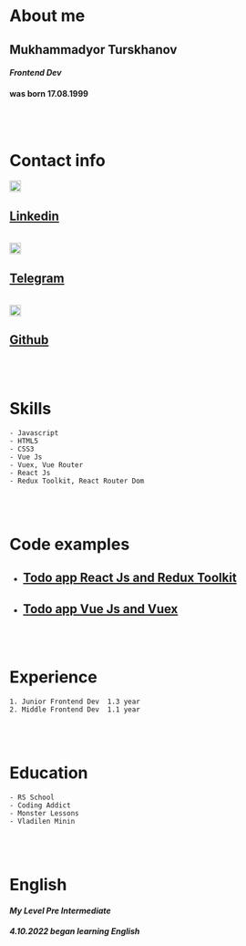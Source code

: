 # About me

## Mukhammadyor Turskhanov

#### _Frontend Dev_

#### was born 17.08.1999

<br>
<br>

# Contact info

<img src="https://cdn-icons-png.flaticon.com/512/174/174857.png" width="20"/>

## [Linkedin](https://www.linkedin.com/in/mukhammadyorkhon-turskhanov-6a3633233/)

<br>

<img src="https://upload.wikimedia.org/wikipedia/commons/thumb/8/82/Telegram_logo.svg/2048px-Telegram_logo.svg.png" width="20"/>

## [Telegram](https://t.me/Mukhammadyor17)

<br>

<img src="https://github.githubassets.com/images/modules/logos_page/GitHub-Mark.png" width="20"/>

## [Github](https://github.com/Dior1726/)

<br>
<br>

# Skills

```
- Javascript
- HTML5
- CSS3
- Vue Js
- Vuex, Vue Router
- React Js
- Redux Toolkit, React Router Dom
```

<br>
<br>

# Code examples

- ## [Todo app React Js and Redux Toolkit](https://github.com/Dior1726/todo_mentor)
- ## [Todo app Vue Js and Vuex](https://github.com/Dior1726/todo_app)

<br>
<br>

# Experience

```
1. Junior Frontend Dev  1.3 year
2. Middle Frontend Dev  1.1 year
```

<br>
<br>

# Education

```
- RS School
- Coding Addict
- Monster Lessons
- Vladilen Minin
```

<br>
<br>

# English

#### _My Level Pre Intermediate_

#### _4.10.2022 began learning English_

<br>
<br>
